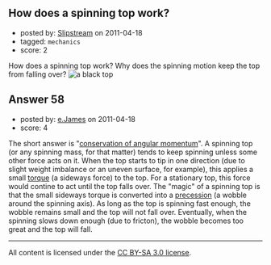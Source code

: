 ## How does a spinning top work?

- posted by: [Slipstream](https://stackexchange.com/users/-1/39-slipstream) on 2011-04-18
- tagged: `mechanics`
- score: 2

How does a spinning top work? Why does the spinning motion keep the top from falling over?
![a black top][1]


  [1]: http://i.imgur.com/kCugF.jpg


## Answer 58

- posted by: [e.James](https://stackexchange.com/users/-1/54-e-james) on 2011-04-18
- score: 4

<p>The short answer is "<a href="http://en.wikipedia.org/wiki/Angular_momentum#Conservation_of_angular_momentum" rel="nofollow">conservation of angular momentum</a>". A spinning top (or any spinning mass, for that matter) tends to keep spinning unless some other force acts on it. When the top starts to tip in one direction (due to slight weight imbalance or an uneven surface, for example), this applies a small <a href="http://en.wikipedia.org/wiki/Torque" rel="nofollow">torque</a> (a sideways force) to the top. For a stationary top, this force would contine to act until the top falls over. The "magic" of a spinning top is that the small sideways torque is converted into a <a href="http://en.wikipedia.org/wiki/Precess" rel="nofollow">precession</a> (a wobble around the spinning axis). As long as the top is spinning fast enough, the wobble remains small and the top will not fall over. Eventually, when the spinning slows down enough (due to fricton), the wobble becomes too great and the top will fall.</p>




---

All content is licensed under the [CC BY-SA 3.0 license](https://creativecommons.org/licenses/by-sa/3.0/).
